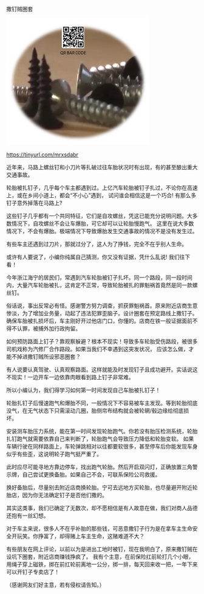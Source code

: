 撒钉贼圈套


![撒钉贼圈套](https://github.com/ywangnccu/ywang/blob/main/NAIL.jpg)

https://tinyurl.com/mrxsdabr

近年来，马路上螺丝钉和小刀片等扎破过往车胎状况时有出现，有的甚至酿出重大交通事故。

轮胎被扎钉子，几乎每个车主都遇到过。上亿汽车轮胎被钉子扎过，不论你在高速上，或在乡间小道上，都会“不小心”遇到，
试问谁会相信这是一个巧合! 有那么多钉子意外掉落在马路上?

这些钉子几乎都有一个共同特征，它们是自攻螺丝，凭这已能充分说明问题。大多数情况下，自攻螺丝不会让车爆胎，可它却可以让轮胎慢跑气。
这里在说大多数情况下，不会有爆胎。极端情况下导致爆胎发生交通事故的情况不是没有发生过。

有些车主还遇到过刀片，那就过分了，这人为了挣钱，完全不在乎别人生命。

或许有人要说了，小编你纯属自己猜测，你又没有证据，凭什么乱说! 我们往下看！

今年浙江海宁的居民们，常遇到汽车轮胎被钉子扎坏。同一个路段，同一段时间内，大量汽车轮胎被扎，这肯定不正常，导致轮胎被扎的罪魁祸首竟然是同一款螺丝钉。

俗话说，事出反常必有怪。感谢警方努力调查，抓获罪魁祸首。原来附近店商生意惨淡，为了增加业务量，动起了违法犯罪歪脑子。设计圈套在预定路线上撒钉子。
确保车胎被扎损坏后，车主刚好开过他店门口，你懂的。店商在铁一般证据面前不得不认罪，被捕外加行政拘留。

如何预防路面上钉子？靠观察躲避？根本不现实！导致多车轮胎受伤路段，被很多司机戏称为汽修厂合作路段。如果当我们不幸遇到这突发状况，
应该怎么做，才能不掉进撒钉贼所设邪恶圈套？

有人说要认真驾驶、认真观察路面。这样就能及时发现钉子且成功避开。实话说这不现实！一边开车一边依靠肉眼看到路上钉子非常难。

所以小编认为，我们得学习如何第一时间发现自己车胎被扎钉子！

轮胎扎钉子后慢速跑气和爆胎不同，一般情况下不容易被车主发现。等到轮胎彻底没气，在无气状态下只需滚动几圈，胎侧帘布结构就会被轮辋/毂边缘给彻底损坏。

安装测车胎压力系统，能在第一时间发现轮胎跑气。你若没有胎压检测系统，轮胎扎钉跑气就需要依靠自己来判断了，轮胎跑气会导致压力降低和轮胎变软。
如果车辆行驶在同样路面上，车轮弹跳相对以往都要软很多，甚至停车后你能发现车身似乎有些歪，这说明轮子跑气挺严重了。

此时应尽可能寻地方靠边停车，找出跑气轮胎。然后开启双闪灯，正确放置三角警示牌，自己尝试更换备胎。如果自己不会，可联系保险公司救援。

换好备胎后，尽量别去附近店商换轮胎。宁可去远地方买轮胎，也尽量避开附近轮胎店，因为你无法确定钉子是否他们撒的。

其实这类事，我们已确定了无数次，却不愿相信是有人故意在做，我们对商人品德还抱有一丝幻想。

对于车主来说，很多人不在乎补胎的那些钱，可恶意撒钉子行为是在拿车主生命安全开玩笑。你挣富了，却得赌上车主生命，这赌难道不大？

有些朋友在网上评论，以前以为是进出工地时被钉，现在我明白了，原来撒钉贼在设坑下圈套，附近店商赚钱挣疯了。
我有个主意，在前保险扛前轮打几个小眼，用绳子穿上磁铁，挷在前扛轮前离地一公分，挷一排，每天回来收一把，一年下来可以开钉子专卖店了！

（感谢网友们好主意，若有侵权请告知。）
